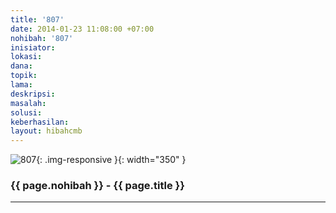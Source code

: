 ```yaml
---
title: '807'
date: 2014-01-23 11:08:00 +07:00
nohibah: '807'
inisiator: 
lokasi: 
dana: 
topik: 
lama: 
deskripsi: 
masalah: 
solusi: 
keberhasilan: 
layout: hibahcmb
---
```


![807](/static/img/hibahcmb/807.png){: .img-responsive }{: width="350" }

### {{ page.nohibah }} - {{ page.title }}

---
